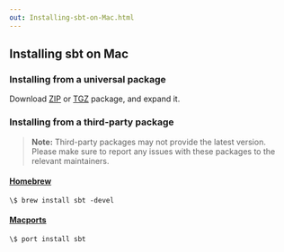 ```yaml
---
out: Installing-sbt-on-Mac.html
---
```


  [ZIP]: $sbt_native_package_base$/$download_version_str$zip
  [TGZ]: $sbt_native_package_base$/$download_version_str$tgz
  [Manual-Installation]: Manual-Installation.html

Installing sbt on Mac
---------------------

### Installing from a universal package

Download [ZIP][ZIP] or [TGZ][TGZ] package, and expand it.

### Installing from a third-party package

> **Note:** Third-party packages may not provide the latest version. Please make
> sure to report any issues with these packages to the relevant
> maintainers.

#### [Homebrew](http://mxcl.github.com/homebrew/)

```
\$ brew install sbt -devel
```

#### [Macports](http://macports.org/)

```
\$ port install sbt
```
